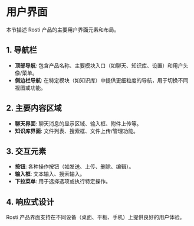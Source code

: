 # 用户界面

本节描述 Rosti 产品的主要用户界面元素和布局。

## 1. 导航栏

*   **顶部导航**: 包含产品名称、主要模块入口（如聊天、知识库、设置）和用户头像/菜单。
*   **侧边栏导航**: 在特定模块（如知识库）中提供更细粒度的导航，用于切换不同视图或功能。

## 2. 主要内容区域

*   **聊天界面**: 聊天消息的显示区域、输入框、附件上传等。
*   **知识库界面**: 文件列表、搜索框、文件上传/管理功能。

## 3. 交互元素

*   **按钮**: 各种操作按钮（如发送、上传、删除、编辑）。
*   **输入框**: 文本输入、搜索输入。
*   **下拉菜单**: 用于选择选项或执行特定操作。

## 4. 响应式设计

Rosti 产品界面支持在不同设备（桌面、平板、手机）上提供良好的用户体验。